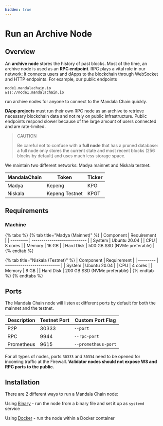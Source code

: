 ```yaml
---
hidden: true
---
```


# Run an Archive Node

## Overview <a href="#overview" id="overview"></a>

An **archive node** stores the history of past blocks. Most of the time, an archive node is used as an **RPC endpoint**. RPC plays a vital role in our network: it connects users and dApps to the blockchain through WebSocket and HTTP endpoints. For example, our public endpoints

```
node1.mandalachain.io
wss://node1.mandalachain.io
```

run archive nodes for anyone to connect to the Mandala Chain quickly.

**DApp projects** must run their own RPC node as an archive to retrieve necessary blockchain data and not rely on public infrastructure. Public endpoints respond slower because of the large amount of users connected and are rate-limited.

> CAUTION
>
> Be careful not to confuse with a **full node** that has a pruned database: a full node only stores the current state and most recent blocks (256 blocks by default) and uses much less storage space.

We maintain two different networks: Madya mainnet and Niskala testnet.

| MandalaChain | Token          | Ticker |
| ------------ | -------------- | ------ |
| Madya        | Kepeng         | KPG    |
| Niskala      | Kepeng Testnet | KPGT   |

## Requirements[​](https://docs.astar.network/docs/build/nodes/archive-node/#requirements) <a href="#requirements" id="requirements"></a>

### Machine <a href="#machine" id="machine"></a>

{% tabs %}
{% tab title="Madya (Mainnet)" %}
| Component | Requirement                  |
| --------- | ---------------------------- |
| System    | Ubuntu 20.04                 |
| CPU       | 8 cores                      |
| Memory    | 16 GB                        |
| Hard Disk | 500 GB SSD (NVMe preferable) |
{% endtab %}

{% tab title="Niskala (Testnet)" %}
| Component | Requirement                  |
| --------- | ---------------------------- |
| System    | Ubuntu 20.04                 |
| CPU       | 4 cores                      |
| Memory    | 8 GB                         |
| Hard Disk | 200 GB SSD (NVMe preferable) |
{% endtab %}
{% endtabs %}

## Ports[​](https://docs.astar.network/docs/build/nodes/archive-node/#ports) <a href="#ports" id="ports"></a>

The Mandala Chain node will listen at different ports by default for both the mainnet and the testnet.

| Description | Testnet Port | Custom Port Flag    |
| ----------- | ------------ | ------------------- |
| P2P         | 30333        | `--port`            |
| RPC         | 9944         | `--rpc-port`        |
| Prometheus  | 9615         | `--prometheus-port` |

For all types of nodes, ports `30333` and `30334` need to be opened for incoming traffic at the Firewall. **Validator nodes should not expose WS and RPC ports to the public.**

## Installation[​](https://docs.astar.network/docs/build/nodes/archive-node/#installation) <a href="#installation" id="installation"></a>

There are 2 different ways to run a Mandala Chain node:

Using [Binary](https://docs.astar.network/docs/build/nodes/archive-node/binary) - run the node from a binary file and set it up as `systemd` service

Using [Docker](https://docs.astar.network/docs/build/nodes/archive-node/docker) - run the node within a Docker container
